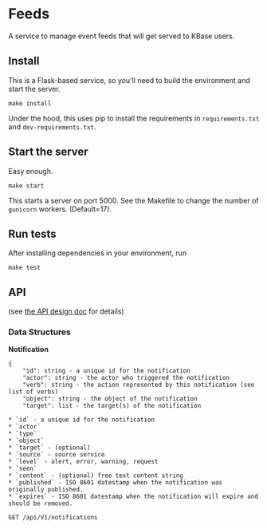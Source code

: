# Feeds
A service to manage event feeds that will get served to KBase users.

## Install
This is a Flask-based service, so you'll need to build the environment and start the server.
```
make install
```
Under the hood, this uses pip to install the requirements in `requirements.txt` and `dev-requirements.txt`.

## Start the server
Easy enough.
```
make start
```
This starts a server on port 5000.
See the Makefile to change the number of `gunicorn` workers. (Default=17).

## Run tests
After installing dependencies in your environment, run
```
make test
```


## API
(see [the API design doc](design/api.md) for details)
### Data Structures

**Notification**
```
{
    "id": string - a unique id for the notification
    "actor": string - the actor who triggered the notification
    "verb": string - the action represented by this notification (see list of verbs)
    "object": string - the object of the notification
    "target": list - the target(s) of the notification

* `id` - a unique id for the notification
* `actor`
* `type`
* `object`
* `target` - (optional)
* `source` - source service
* `level` - alert, error, warning, request
* `seen`
* `content` - (optional) free text content string
* `published` - ISO 8601 datestamp when the notification was originally published.
* `expires` - ISO 8601 datestamp when the notification will expire and should be removed.
```
`GET /api/V1/notifications`
